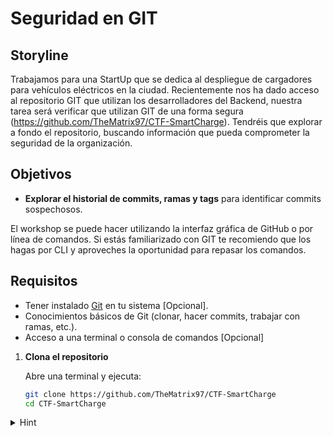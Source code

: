 # Seguridad en GIT

## Storyline

Trabajamos para una StartUp que se dedica al despliegue de cargadores para vehículos eléctricos en la ciudad. Recientemente nos ha dado acceso al repositorio GIT que utilizan los desarrolladores del Backend, nuestra tarea será verificar que utilizan GIT de una forma segura (https://github.com/TheMatrix97/CTF-SmartCharge). 
Tendréis que explorar a fondo el repositorio, buscando información que pueda comprometer la seguridad de la organización.

## Objetivos

- **Explorar el historial de commits, ramas y tags** para identificar commits sospechosos.

El workshop se puede hacer utilizando la interfaz gráfica de GitHub o por línea de comandos. Si estás familiarizado con GIT te recomiendo que los hagas por CLI y aproveches la oportunidad para repasar los comandos.

## Requisitos

- Tener instalado [Git](https://git-scm.com) en tu sistema [Opcional].
- Conocimientos básicos de Git (clonar, hacer commits, trabajar con ramas, etc.).
- Acceso a una terminal o consola de comandos [Opcional]


1. **Clona el repositorio**

   Abre una terminal y ejecuta:

   ```bash
   git clone https://github.com/TheMatrix97/CTF-SmartCharge
   cd CTF-SmartCharge
   ```

<details>
<summary>Hint</summary>

Encontrarás una propuesta de solución en el fichero [solution_ofuscated.md](./extra/solution_ofuscated.md). Utilizado como último recurso ;)

```bash
cat extra/solution_ofuscated.md | base64 -d > extra/solution.md
```


</details>
